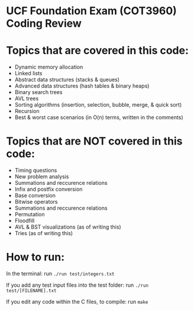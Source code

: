 # UCF Foundation Exam (COT3960) Coding Review

# Topics that are covered in this code:
- Dynamic memory allocation
- Linked lists
- Abstract data structures (stacks & queues)
- Advanced data structures (hash tables & binary heaps)
- Binary search trees
- AVL trees
- Sorting algorithms (insertion, selection, bubble, merge, & quick sort)
- Recursion
- Best & worst case scenarios (in O(n) terms, written in the comments)

# Topics that are NOT covered in this code:
- Timing questions
- New problem analysis
- Summations and reccurence relations
- Infix and postfix conversion
- Base conversion
- Bitwise operators
- Summations and reccurence relations
- Permutation
- Floodfill
- AVL & BST visualizations (as of writing this)
- Tries (as of writing this)

# How to run:
In the terminal:
run ```./run test/integers.txt```

If you add any test input files into the test folder:
run ```./run test/[FILENAME].txt```

If you edit any code within the C files, to compile:
run ```make```